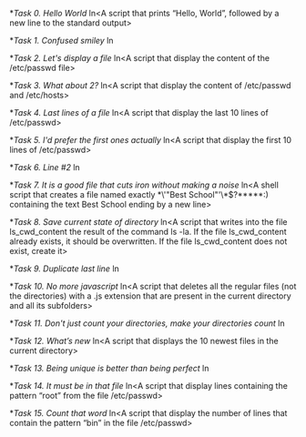 **Task *0. Hello World**
ln<A script that prints “Hello, World”, followed by a new line to the standard output>

**Task *1. Confused smiley**
ln<A script that displays a confused smile>

**Task *2. Let's display a file**
ln<A script that display the content of the /etc/passwd file>

**Task *3. What about 2?**
ln<A script that display the content of /etc/passwd and /etc/hosts>

**Task *4. Last lines of a file**
ln<A script that display the last 10 lines of /etc/passwd>

**Task *5. I'd prefer the first ones actually**
ln<A script that display the first 10 lines of /etc/passwd>

**Task *6. Line #2**
ln<A script that displays the third line of the file iacta>

**Task *7. It is a good file that cuts iron without making a noise**
ln<A shell script that creates a file named exactly \*\\'"Best School"\'\\*$\?\*\*\*\*\*:) containing the text Best School ending by a new line> 

**Task *8. Save current state of directory**
ln<A script that writes into the file ls_cwd_content the result of the command ls -la. If the file ls_cwd_content already exists, it should be overwritten. If the file ls_cwd_content does not exist, create it>

**Task *9. Duplicate last line**
ln<A script that duplicates the last line of the file iacta>

**Task *10. No more javascript**
ln<A script that deletes all the regular files (not the directories) with a .js extension that are present in the current directory and all its subfolders>

**Task *11. Don't just count your directories, make your directories count**
ln<A script that counts the number of directories and sub-directories in the current directory>

**Task *12. What’s new**
ln<A script that displays the 10 newest files in the current directory>

**Task *13. Being unique is better than being perfect**
ln<A script that takes a list of words as input and prints only words that appear exactly once>

**Task *14. It must be in that file**
ln<A script that display lines containing the pattern “root” from the file /etc/passwd>

**Task *15. Count that word**
ln<A script that display the number of lines that contain the pattern “bin” in the file /etc/passwd>
